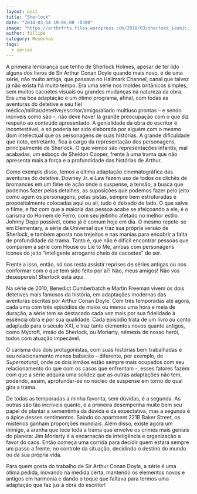 ```yaml
---
layout: post
title: "Sherlock"
date: "2014-03-14 19:06:00 -0300"
image: "https://arthrfrts.files.wordpress.com/2018/03/sherlock_iconic.jpg"
author: fillipe
category: Resenhas
tags:
  - séries
---
```

A primeira lembrança que tenho de Sherlock Holmes, apesar de ter lido alguns dos livros de Sir Arthur Conan Doyle quando mais novo, é de uma série, não muito antiga, que passava no Hallmark Channel, canal que talvez já não exista há muito tempo. Era uma série nos moldes britânicos simples, sem muitos cacoetes visuais ou grandes mudanças na natureza da obra. Era uma boa adaptação e um ótimo programa, afinal, com todas as aventuras do detetive e seu fiel médico/militar/detetive/escritor/amigo/aliado multiuso prontas – e sendo incríveis como são -, não deve haver lá grande preocupação com o que diz respeito ao conteúdo apresentado. A genialidade da obra do escritor é incontestável, e só poderia ter sido elaborada por alguém com o mesmo dom intelectual que os personagens de suas histórias. A grande dificuldade que noto, entretanto, fica à cargo da representação dos personagens, principalmente de Sherlock. O que vemos são representações infantis, mal acabadas, um esboço de Sheldon Cooper, frente à uma trama que não apresenta mais a força e a profundidade das histórias de Arthur.

Como exemplo disso, temos a última adaptação cinematográfica das aventuras do detetive. Downey Jr. e Law fazem uso de todos os clichês de bromances em um fime de ação onde o suspense, a tensão, a busca que podemos fazer pelos detalhes, as suposições que podemos fazer pelo jeito como agem os personagens, pelas pistas, sempre bem estruturadas e propositalmente colocadas aqui ou ali, tudo é deixado de lado. O que salva o filme, e faz com que a maioria das pessoa acabe se afeiçoando a ele, é o carisma do Homem de Ferro, com seu jeitinho afetado no melhor estilo Johnny Depp possível, como já é comum hoje em dia. O mesmo repete-se em Elementary, a série da Universal que traz sua própria versão de Sherlock, e também aposta nos trejeitos e nas manias para encobrir a falta de profundidade da trama. Tanto é, que não é difícil encontrar pessoas que comparem a série com House ou Lie to Me, ambas com personagens ícones do jeito “inteligente arrogante cheio de cacoetes” de ser.

Frente a isso, então, só nos resta assistir reprises de séries antigas ou nos conformar com o que tem sido feito por aí? Não, meus amigos! Não vos desespereis! _Sherlock_ está aqui.

Na série de 2010, Benedict Cumberbatch e Martin Freeman vivem os dois detetives mais famosos da história, em adaptações modernas das aventuras escritas por Arthur Conan Doyle. Com três temporadas até agora, cada uma com três episódios de maios ou menos uma hora e meia de duração, a série tem se destacado cada vez mais por sua fidelidade à essência obra e por sua qualidade. Cada episódio trata de um livro ou conto adaptado para o século XXI, e traz tanto elementos novos quanto antigos, como Mycroft, irmão de Sherlock, ou Moriarty, nêmesis de nosso herói, todos com atuação impecável.

O carisma dos dois protagonistas, com suas histórias bem trabalhadas e seu relacionamento menos babacão – diferente, por exemplo, de _Supernatural_, onde os dois irmãos estão sempre mais ocupados com seu relacionamento do que com os casos que enfrentam -, esses fatores fazem com que a série adquira uma solidez que as outras adaptações não tem, podendo, assim,  aprofundar-se no núcleo de suspense em torno do qual gira a trama.

De todas as temporadas a minha favorita, sem dúvidas, é a segunda. As outras são tão incríveis quanto, e a primeira desempenha muito bem seu papel de plantar a sementinha da dúvida e da expectativa, mas a segunda é o ápice desses sentimentos. Saindo do apartment 221B Baker Street, os mistérios ganham proporções mundiais. Além disso, existe agora um inimigo, a aranha que tece toda a trama que envolve os crimes mais geniais do planeta: Jim Moriarty é a encarnação da inteligência e organização a favor do caos. Então começa uma corrida para decidir quem estará sempre um passo a frente, no controle da situação, decidindo o destino do mundo ou da sua própria vida.

Para quem gosta do trabalho de Sir Arthur Conan Doyle, a série é uma ótima pedida, inovando na medida certa, mantendo os elementos novos e antigos em harmonia e dando o toque que faltava para termos uma adaptação que faz jus à obra do escritor!
